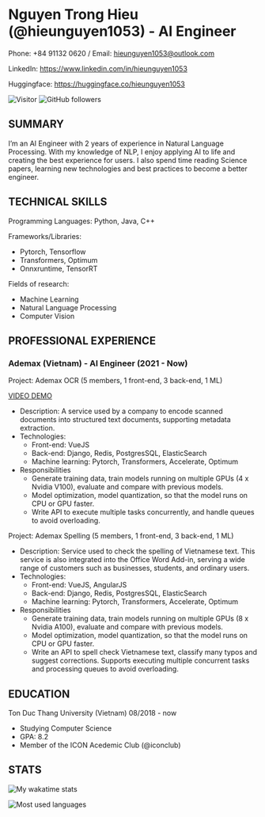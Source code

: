 Nguyen Trong Hieu (@hieunguyen1053) - AI Engineer
=================================================

Phone: +84 91132 0620 / Email: hieunguyen1053@outlook.com

LinkedIn: https://www.linkedin.com/in/hieunguyen1053

Huggingface: https://huggingface.co/hieunguyen1053

![Visitor](https://komarev.com/ghpvc/?username=hieunguyen1053&style=flat-square&label=Visitors)
![GitHub followers](https://img.shields.io/github/followers/hieunguyen1053?label=Followers&style=flat-square)

SUMMARY
-------

I’m an AI Engineer with 2 years of experience in Natural Language Processing. With my knowledge of NLP, I enjoy applying AI to life and creating the best experience for users. I also spend time reading Science papers, learning new technologies and best practices to become a better engineer.

TECHNICAL SKILLS
----------------

Programming Languages: Python, Java, C++

Frameworks/Libraries:
- Pytorch, Tensorflow
- Transformers, Optimum
- Onnxruntime, TensorRT

Fields of research:
- Machine Learning
- Natural Language Processing
- Computer Vision

PROFESSIONAL EXPERIENCE
-----------------------

### Ademax (Vietnam) - AI Engineer (2021 - Now)

Project: Ademax OCR (5 members, 1 front-end, 3 back-end, 1 ML)

[VIDEO DEMO](https://youtu.be/k2i4GuYz3_w)

- Description: A service used by a company to encode scanned documents into structured text documents, supporting metadata extraction.
- Technologies:
    - Front-end: VueJS
    - Back-end: Django, Redis, PostgresSQL, ElasticSearch
    - Machine learning: Pytorch, Transformers, Accelerate, Optimum
- Responsibilities
    - Generate training data, train models running on multiple GPUs (4 x Nvidia V100), evaluate and compare with previous models.
    - Model optimization, model quantization, so that the model runs on CPU or GPU faster.
    - Write API to execute multiple tasks concurrently, and handle queues to avoid overloading.

Project: Ademax Spelling (5 members, 1 front-end, 3 back-end, 1 ML)

- Description: Service used to check the spelling of Vietnamese text. This service is also integrated into the Office Word Add-in, serving a wide range of customers such as businesses, students, and ordinary users.
- Technologies:
    - Front-end: VueJS, AngularJS
    - Back-end: Django, Redis, PostgresSQL, ElasticSearch
    - Machine learning: Pytorch, Transformers, Accelerate, Optimum
- Responsibilities
    - Generate training data, train models running on multiple GPUs (8 x Nvidia A100), evaluate and compare with previous models.
    - Model optimization, model quantization, so that the model runs on CPU or GPU faster.
    - Write an API to spell check Vietnamese text, classify many typos and suggest corrections. Supports executing multiple concurrent tasks and processing queues to avoid overloading.
    
EDUCATION
---------

Ton Duc Thang University (Vietnam) 08/2018 - now
- Studying Computer Science
- GPA: 8.2
- Member of the ICON Acedemic Club (@iconclub)

STATS
-----
![My wakatime stats](https://github-readme-stats.vercel.app/api/wakatime?username=hieunguyen1053&custom_title=Last+7+days+activities&langs_count=5&theme=vue-dark)

![Most used languages](https://github-readme-stats.vercel.app/api/top-langs/?username=hieunguyen1053&card_width=445&layout=compact&langs_count=10&theme=vue-dark)
